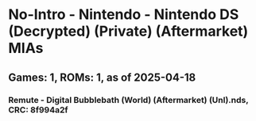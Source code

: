 # No-Intro - Nintendo - Nintendo DS (Decrypted) (Private) (Aftermarket) MIAs
## Games: 1, ROMs: 1, as of 2025-04-18

### Remute - Digital Bubblebath (World) (Aftermarket) (Unl).nds, CRC: 8f994a2f
